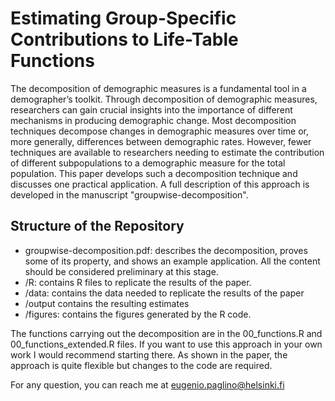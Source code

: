 # Estimating Group-Specific Contributions to Life-Table Functions

The decomposition of demographic measures is a fundamental tool in a demographer’s toolkit. Through decomposition of demographic measures, researchers can gain crucial insights into the importance of different mechanisms in producing demographic change. Most decomposition techniques decompose changes in demographic measures over time or, more generally, differences between demographic rates. However, fewer techniques are available to researchers needing to estimate the contribution of different subpopulations to a demographic measure for the total population. This paper develops such a decomposition technique and discusses one practical application. A full description of this approach is developed in the manuscript "groupwise-decomposition".

## Structure of the Repository

- groupwise-decomposition.pdf: describes the decomposition, proves some of its property, and shows an example application. All the content should be considered preliminary at this stage.
- /R: contains R files to replicate the results of the paper.
- /data: contains the data needed to replicate the results of the paper 
- /output contains the resulting estimates
- /figures: contains the figures generated by the R code.

The functions carrying out the decomposition are in the 00_functions.R and 00_functions_extended.R files. If you want to use this approach in your own work I would recommend starting there. As shown in the paper, the approach is quite flexible but changes to the code are required.

For any question, you can reach me at eugenio.paglino@helsinki.fi
